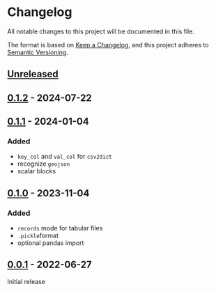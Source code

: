 # Changelog
All notable changes to this project will be documented in this file.

The format is based on [Keep a Changelog](https://keepachangelog.com/en/1.0.0/),
and this project adheres to [Semantic Versioning](https://semver.org/spec/v2.0.0.html).

## [Unreleased]

## [0.1.2] - 2024-07-22

## [0.1.1] - 2024-01-04

### Added
* `key_col` and `val_col` for `csv2dict`
* recognize `geojson`
* scalar blocks

## [0.1.0] - 2023-11-04

### Added
* `records` mode for tabular files
* `.pickle`format
* optional pandas import

## [0.0.1] - 2022-06-27

Initial release

[Unreleased]: https://github.com/fmatter/writio/compare/v0.1.2...HEAD
[0.1.2]: https://github.com/fmatter/writio/compare/v0.1.1...v0.1.2
[0.1.1]: https://github.com/fmatter/writio/compare/v0.1.0...v0.1.1
[0.1.0]: https://github.com/fmatter/writio/compare/v0.0.1...v0.1.0
[0.0.1]: https://github.com/fmatter/writio/compare/v0.0.1...v0.0.1